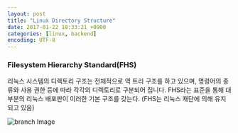 ```yaml
---
layout: post
title: "Linux Directory Structure"
date: 2017-01-22 18:33:21 +0900
categories: [linux, backend]
encoding: UTF-8
---
```



### Filesystem Hierarchy Standard(FHS)

리눅스 시스템의 디렉토리 구조는 전체적으로 역 트리 구조를 하고 있으며, 명령어의 종류와 사용 권한 등에 따라 각각의 디렉토리로 구분되어 집니다. 
FHS라는 표준을 통해 대부분의 리눅스 배포판이 이러한 기본 구조를 갖는다. (FHS는 리눅스 재단에 의해 유지되고 있음)


![branch Image](https://raw.githubusercontent.com/Sanghak-Lee/blog/master/static/img/_posts/linux_directory_structure.png)




<br/>
<br/>